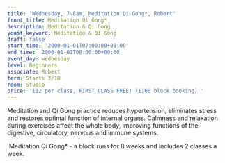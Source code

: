 ```yaml
---
title: 'Wednesday, 7-8am, Meditation Qi Gong*, Robert'
front_title: Meditation Qi Gong*
description: Meditation & Qi Gong
yoast_keyword: Meditation & Qi Gong
draft: false
start_time: '2000-01-01T07:00:00+00:00'
end_time: '2000-01-01T08:00:00+00:00'
event_day: wednesday
level: Beginners
associate: Robert
term: Starts 3/10
room: Studio
price: '£12 per class, FIRST CLASS FREE! (£160 block booking) '
---
```

Meditation and Qi Gong practice reduces hypertension, eliminates stress and restores optimal function of internal organs. Calmness and relaxation during exercises affect the whole body, improving functions of the digestive, circulatory, nervous and immune systems.

 Meditation Qi Gong* - a block runs for 8 weeks and includes 2 classes a week.
